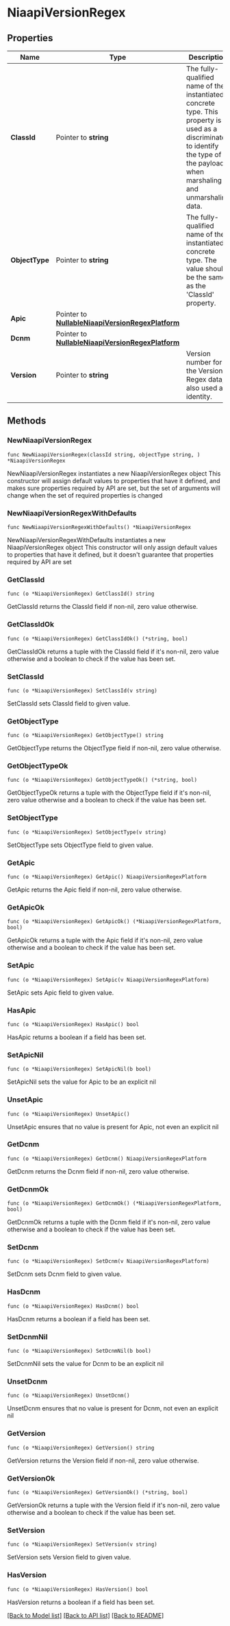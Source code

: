 # NiaapiVersionRegex

## Properties

Name | Type | Description | Notes
------------ | ------------- | ------------- | -------------
**ClassId** | Pointer to **string** | The fully-qualified name of the instantiated, concrete type. This property is used as a discriminator to identify the type of the payload when marshaling and unmarshaling data. | [default to "niaapi.VersionRegex"]
**ObjectType** | Pointer to **string** | The fully-qualified name of the instantiated, concrete type. The value should be the same as the &#39;ClassId&#39; property. | [default to "niaapi.VersionRegex"]
**Apic** | Pointer to [**NullableNiaapiVersionRegexPlatform**](niaapi.VersionRegexPlatform.md) |  | [optional] 
**Dcnm** | Pointer to [**NullableNiaapiVersionRegexPlatform**](niaapi.VersionRegexPlatform.md) |  | [optional] 
**Version** | Pointer to **string** | Version number for the Version Regex data, also used as identity. | [optional] 

## Methods

### NewNiaapiVersionRegex

`func NewNiaapiVersionRegex(classId string, objectType string, ) *NiaapiVersionRegex`

NewNiaapiVersionRegex instantiates a new NiaapiVersionRegex object
This constructor will assign default values to properties that have it defined,
and makes sure properties required by API are set, but the set of arguments
will change when the set of required properties is changed

### NewNiaapiVersionRegexWithDefaults

`func NewNiaapiVersionRegexWithDefaults() *NiaapiVersionRegex`

NewNiaapiVersionRegexWithDefaults instantiates a new NiaapiVersionRegex object
This constructor will only assign default values to properties that have it defined,
but it doesn't guarantee that properties required by API are set

### GetClassId

`func (o *NiaapiVersionRegex) GetClassId() string`

GetClassId returns the ClassId field if non-nil, zero value otherwise.

### GetClassIdOk

`func (o *NiaapiVersionRegex) GetClassIdOk() (*string, bool)`

GetClassIdOk returns a tuple with the ClassId field if it's non-nil, zero value otherwise
and a boolean to check if the value has been set.

### SetClassId

`func (o *NiaapiVersionRegex) SetClassId(v string)`

SetClassId sets ClassId field to given value.


### GetObjectType

`func (o *NiaapiVersionRegex) GetObjectType() string`

GetObjectType returns the ObjectType field if non-nil, zero value otherwise.

### GetObjectTypeOk

`func (o *NiaapiVersionRegex) GetObjectTypeOk() (*string, bool)`

GetObjectTypeOk returns a tuple with the ObjectType field if it's non-nil, zero value otherwise
and a boolean to check if the value has been set.

### SetObjectType

`func (o *NiaapiVersionRegex) SetObjectType(v string)`

SetObjectType sets ObjectType field to given value.


### GetApic

`func (o *NiaapiVersionRegex) GetApic() NiaapiVersionRegexPlatform`

GetApic returns the Apic field if non-nil, zero value otherwise.

### GetApicOk

`func (o *NiaapiVersionRegex) GetApicOk() (*NiaapiVersionRegexPlatform, bool)`

GetApicOk returns a tuple with the Apic field if it's non-nil, zero value otherwise
and a boolean to check if the value has been set.

### SetApic

`func (o *NiaapiVersionRegex) SetApic(v NiaapiVersionRegexPlatform)`

SetApic sets Apic field to given value.

### HasApic

`func (o *NiaapiVersionRegex) HasApic() bool`

HasApic returns a boolean if a field has been set.

### SetApicNil

`func (o *NiaapiVersionRegex) SetApicNil(b bool)`

 SetApicNil sets the value for Apic to be an explicit nil

### UnsetApic
`func (o *NiaapiVersionRegex) UnsetApic()`

UnsetApic ensures that no value is present for Apic, not even an explicit nil
### GetDcnm

`func (o *NiaapiVersionRegex) GetDcnm() NiaapiVersionRegexPlatform`

GetDcnm returns the Dcnm field if non-nil, zero value otherwise.

### GetDcnmOk

`func (o *NiaapiVersionRegex) GetDcnmOk() (*NiaapiVersionRegexPlatform, bool)`

GetDcnmOk returns a tuple with the Dcnm field if it's non-nil, zero value otherwise
and a boolean to check if the value has been set.

### SetDcnm

`func (o *NiaapiVersionRegex) SetDcnm(v NiaapiVersionRegexPlatform)`

SetDcnm sets Dcnm field to given value.

### HasDcnm

`func (o *NiaapiVersionRegex) HasDcnm() bool`

HasDcnm returns a boolean if a field has been set.

### SetDcnmNil

`func (o *NiaapiVersionRegex) SetDcnmNil(b bool)`

 SetDcnmNil sets the value for Dcnm to be an explicit nil

### UnsetDcnm
`func (o *NiaapiVersionRegex) UnsetDcnm()`

UnsetDcnm ensures that no value is present for Dcnm, not even an explicit nil
### GetVersion

`func (o *NiaapiVersionRegex) GetVersion() string`

GetVersion returns the Version field if non-nil, zero value otherwise.

### GetVersionOk

`func (o *NiaapiVersionRegex) GetVersionOk() (*string, bool)`

GetVersionOk returns a tuple with the Version field if it's non-nil, zero value otherwise
and a boolean to check if the value has been set.

### SetVersion

`func (o *NiaapiVersionRegex) SetVersion(v string)`

SetVersion sets Version field to given value.

### HasVersion

`func (o *NiaapiVersionRegex) HasVersion() bool`

HasVersion returns a boolean if a field has been set.


[[Back to Model list]](../README.md#documentation-for-models) [[Back to API list]](../README.md#documentation-for-api-endpoints) [[Back to README]](../README.md)


